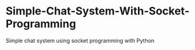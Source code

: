 # Simple-Chat-System-With-Socket-Programming
Simple chat system using socket programming with Python

